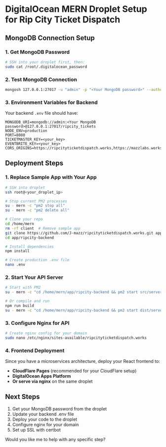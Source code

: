 # DigitalOcean MERN Droplet Setup for Rip City Ticket Dispatch

## MongoDB Connection Setup

### 1. Get MongoDB Password
```bash
# SSH into your droplet first, then:
sudo cat /root/.digitalocean_password
```

### 2. Test MongoDB Connection
```bash
mongosh 127.0.0.1:27017 -u "admin" -p "<Your MongoDB password>" --authenticationDatabase "admin"
```

### 3. Environment Variables for Backend
Your backend `.env` file should have:
```
MONGODB_URI=mongodb://admin:<Your MongoDB password>@127.0.0.1:27017/ripcity_tickets
NODE_ENV=production
PORT=8080
TICKETMASTER_KEY=<your_key>
EVENTBRITE_KEY=<your_key>
CORS_ORIGINS=https://ripcityticketdispatch.works,https://mazzlabs.works
```

## Deployment Steps

### 1. Replace Sample App with Your App
```bash
# SSH into droplet
ssh root@<your_droplet_ip>

# Stop current PM2 processes
su - mern -c "pm2 stop all"
su - mern -c "pm2 delete all"

# Clone your repo
cd /home/mern
rm -rf client  # Remove sample app
git clone https://github.com/J-mazz/ripcityticketdispatch.works.git app
cd app/ripcity-backend

# Install dependencies
npm install

# Create production .env file
nano .env
```

### 2. Start Your API Server
```bash
# Start with PM2
su - mern -c "cd /home/mern/app/ripcity-backend && pm2 start src/server-dynamic-live.ts --name 'ripcity-api' --interpreter='npx' --interpreter-args='ts-node'"

# Or compile and run
npm run build
su - mern -c "cd /home/mern/app/ripcity-backend && pm2 start dist/server-dynamic-live.js --name 'ripcity-api'"
```

### 3. Configure Nginx for API
```bash
# Create nginx config for your domain
sudo nano /etc/nginx/sites-available/ripcityticketdispatch.works
```

### 4. Frontend Deployment
Since you have a microservices architecture, deploy your React frontend to:
- **CloudFlare Pages** (recommended for your CloudFlare setup)
- **DigitalOcean Apps Platform** 
- **Or serve via nginx** on the same droplet

## Next Steps
1. Get your MongoDB password from the droplet
2. Update your backend .env file
3. Deploy your code to the droplet
4. Configure nginx for your domain
5. Set up SSL with certbot

Would you like me to help with any specific step?
